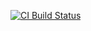 [![CI Build Status](https://github.com/SXH7/iitm-badge/actions/workflows/ci.yml/badge.svg)](https://github.com/SXH7/iitm-badge/actions/workflows/ci.yml)
